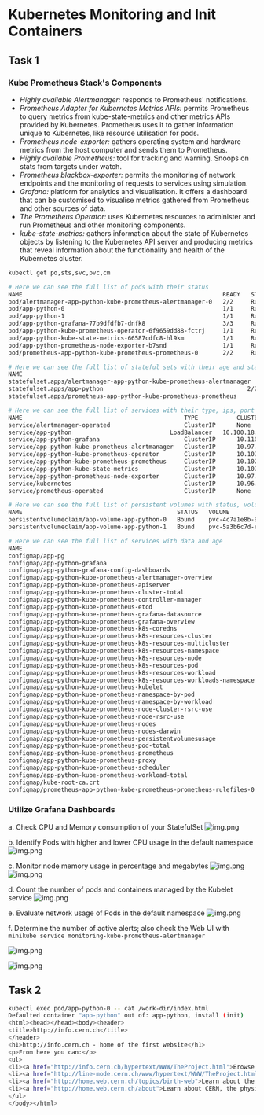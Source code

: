 # Kubernetes Monitoring and Init Containers

## Task 1

### Kube Prometheus Stack's Components

- *Highly available Alertmanager:* responds to Prometheus' notifications.
- *Prometheus Adapter for Kubernetes Metrics APIs:* permits Prometheus to query metrics from kube-state-metrics and other metrics APIs provided by Kubernetes. Prometheus uses it to gather information unique to Kubernetes, like resource utilisation for pods.
- *Prometheus node-exporter:* gathers operating system and hardware metrics from the host computer and sends them to Prometheus.
- *Highly available Prometheus:* tool for tracking and warning. Snoops on stats from targets under watch.
- *Prometheus blackbox-exporter:* permits the monitoring of network endpoints and the monitoring of requests to services using simulation.
- *Grafana:* platform for analytics and visualisation. It offers a dashboard that can be customised to visualise metrics gathered from Prometheus and other sources of data.
- *The Prometheus Operator:* uses Kubernetes resources to administer and run Prometheus and other monitoring components.
- *kube-state-metrics:* gathers information about the state of Kubernetes objects by listening to the Kubernetes API server and producing metrics that reveal information about the functionality and health of the Kubernetes cluster.

``` bash
kubectl get po,sts,svc,pvc,cm    

# Here we can see the full list of pods with their status
NAME                                                         READY   STATUS    RESTARTS   AGE
pod/alertmanager-app-python-kube-prometheus-alertmanager-0   2/2     Running   0          13m
pod/app-python-0                                             1/1     Running   6          14m
pod/app-python-1                                             1/1     Running   18         14m
pod/app-python-grafana-77b9dfdfb7-dnfk8                      3/3     Running   0          14m
pod/app-python-kube-prometheus-operator-6f9659dd88-fctrj     1/1     Running   0          14m
pod/app-python-kube-state-metrics-66587cdfc8-hl9km           1/1     Running   0          14m
pod/app-python-prometheus-node-exporter-b7snd                1/1     Running   0          14m
pod/prometheus-app-python-kube-prometheus-prometheus-0       2/2     Running   0          13m

# Here we can see the full list of stateful sets with their age and status
NAME                                                                    READY   AGE
statefulset.apps/alertmanager-app-python-kube-prometheus-alertmanager   1/1     13m
statefulset.apps/app-python                                         2/2     61s
statefulset.apps/prometheus-app-python-kube-prometheus-prometheus       1/1     13m

# Here we can see the full list of services with their type, ips, port and age
NAME                                              TYPE           CLUSTER-IP       EXTERNAL-IP   PORT(S)                      AGE
service/alertmanager-operated                     ClusterIP      None             <none>        9093/TCP,9094/TCP,9094/UDP   13m
service/app-python                            LoadBalancer   10.100.18.232    <pending>     5000:31287/TCP               61s
service/app-python-grafana                        ClusterIP      10.110.121.39    <none>        80/TCP                       14m
service/app-python-kube-prometheus-alertmanager   ClusterIP      10.97.4.89       <none>        9093/TCP,8080/TCP            14m
service/app-python-kube-prometheus-operator       ClusterIP      10.107.178.231   <none>        443/TCP                      14m
service/app-python-kube-prometheus-prometheus     ClusterIP      10.102.255.78    <none>        9090/TCP,8080/TCP            14m
service/app-python-kube-state-metrics             ClusterIP      10.107.140.186   <none>        8080/TCP                     14m
service/app-python-prometheus-node-exporter       ClusterIP      10.97.222.219    <none>        9100/TCP                     14m
service/kubernetes                                ClusterIP      10.96.0.1        <none>        443/TCP                      15m
service/prometheus-operated                       ClusterIP      None             <none>        9090/TCP                     13m

# Here we can see the full list of persistent volumes with status, volume names and capacity
NAME                                            STATUS   VOLUME                                     CAPACITY   ACCESS MODES   STORAGECLASS   AGE
persistentvolumeclaim/app-volume-app-python-0   Bound    pvc-4c7a1e8b-9f63-2d4c-ac9e-5b1d3f8e0a7c   1Gi        RWO            standard       14m
persistentvolumeclaim/app-volume-app-python-1   Bound    pvc-5a3b6c7d-e8f9-4c2d-b1a0-9e8f7d6c5b3a   1Gi        RWO            standard       14m

# Here we can see the full list of services with data and age
NAME                                                                     DATA   AGE
configmap/app-pg                                                         1      61s
configmap/app-python-grafana                                             1      14m
configmap/app-python-grafana-config-dashboards                           1      14m
configmap/app-python-kube-prometheus-alertmanager-overview               1      14m
configmap/app-python-kube-prometheus-apiserver                           1      14m
configmap/app-python-kube-prometheus-cluster-total                       1      14m
configmap/app-python-kube-prometheus-controller-manager                  1      14m
configmap/app-python-kube-prometheus-etcd                                1      14m
configmap/app-python-kube-prometheus-grafana-datasource                  1      14m
configmap/app-python-kube-prometheus-grafana-overview                    1      14m
configmap/app-python-kube-prometheus-k8s-coredns                         1      14m
configmap/app-python-kube-prometheus-k8s-resources-cluster               1      14m
configmap/app-python-kube-prometheus-k8s-resources-multicluster          1      14m
configmap/app-python-kube-prometheus-k8s-resources-namespace             1      14m
configmap/app-python-kube-prometheus-k8s-resources-node                  1      14m
configmap/app-python-kube-prometheus-k8s-resources-pod                   1      14m
configmap/app-python-kube-prometheus-k8s-resources-workload              1      14m
configmap/app-python-kube-prometheus-k8s-resources-workloads-namespace   1      14m
configmap/app-python-kube-prometheus-kubelet                             1      14m
configmap/app-python-kube-prometheus-namespace-by-pod                    1      14m
configmap/app-python-kube-prometheus-namespace-by-workload               1      14m
configmap/app-python-kube-prometheus-node-cluster-rsrc-use               1      14m
configmap/app-python-kube-prometheus-node-rsrc-use                       1      14m
configmap/app-python-kube-prometheus-nodes                               1      14m
configmap/app-python-kube-prometheus-nodes-darwin                        1      14m
configmap/app-python-kube-prometheus-persistentvolumesusage              1      14m
configmap/app-python-kube-prometheus-pod-total                           1      14m
configmap/app-python-kube-prometheus-prometheus                          1      14m
configmap/app-python-kube-prometheus-proxy                               1      14m
configmap/app-python-kube-prometheus-scheduler                           1      14m
configmap/app-python-kube-prometheus-workload-total                      1      14m
configmap/kube-root-ca.crt                                               1      15m
configmap/prometheus-app-python-kube-prometheus-prometheus-rulefiles-0   35     13m
```

### Utilize Grafana Dashboards

a. Check CPU and Memory consumption of your StatefulSet
![img.png](./screenshots/cpu_mem.png)

b. Identify Pods with higher and lower CPU usage in the default namespace
![img.png](./screenshots/namespaces.png)

c. Monitor node memory usage in percentage and megabytes
![img.png](./screenshots/nodes_2.png)
![img.png](./screenshots/nodes_1.png)

d. Count the number of pods and containers managed by the Kubelet service
![img.png](./screenshots/count.png)


e. Evaluate network usage of Pods in the default namespace
![img.png](./screenshots/network.png)

f. Determine the number of active alerts; also check the Web UI with `minikube service monitoring-kube-prometheus-alertmanager`

![img.png](./screenshots/alerts.png)

![img.png](./screenshots/alerts_2.png)

## Task 2

```bash
kubectl exec pod/app-python-0 -- cat /work-dir/index.html
Defaulted container "app-python" out of: app-python, install (init)
<html><head></head><body><header>
<title>http://info.cern.ch</title>
</header>
<h1>http://info.cern.ch - home of the first website</h1>
<p>From here you can:</p>
<ul>
<li><a href="http://info.cern.ch/hypertext/WWW/TheProject.html">Browse the first website</a></li>
<li><a href="http://line-mode.cern.ch/www/hypertext/WWW/TheProject.html">Browse the first website using the line-mode browser simulator</a></li>
<li><a href="http://home.web.cern.ch/topics/birth-web">Learn about the birth of the web</a></li>
<li><a href="http://home.web.cern.ch/about">Learn about CERN, the physics laboratory where the web was born</a></li>
</ul>
</body></html>
```